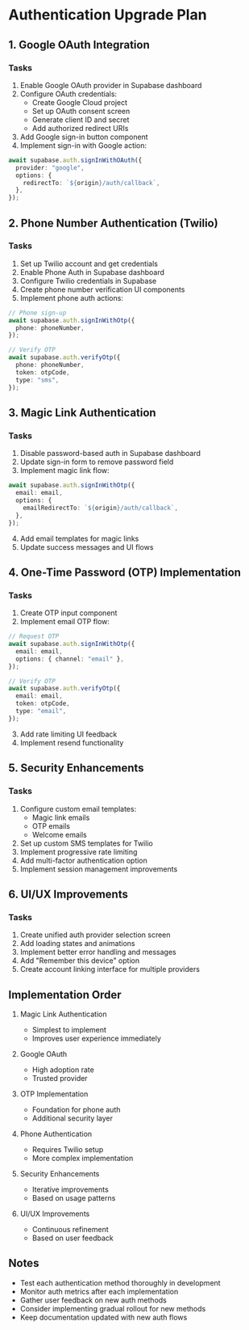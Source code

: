 # Authentication Upgrade Plan

## 1. Google OAuth Integration

### Tasks

1. Enable Google OAuth provider in Supabase dashboard
2. Configure OAuth credentials:
   - Create Google Cloud project
   - Set up OAuth consent screen
   - Generate client ID and secret
   - Add authorized redirect URIs
3. Add Google sign-in button component
4. Implement sign-in with Google action:

```typescript
await supabase.auth.signInWithOAuth({
  provider: "google",
  options: {
    redirectTo: `${origin}/auth/callback`,
  },
});
```

## 2. Phone Number Authentication (Twilio)

### Tasks

1. Set up Twilio account and get credentials
2. Enable Phone Auth in Supabase dashboard
3. Configure Twilio credentials in Supabase
4. Create phone number verification UI components
5. Implement phone auth actions:

```typescript
// Phone sign-up
await supabase.auth.signInWithOtp({
  phone: phoneNumber,
});

// Verify OTP
await supabase.auth.verifyOtp({
  phone: phoneNumber,
  token: otpCode,
  type: "sms",
});
```

## 3. Magic Link Authentication

### Tasks

1. Disable password-based auth in Supabase dashboard
2. Update sign-in form to remove password field
3. Implement magic link flow:

```typescript
await supabase.auth.signInWithOtp({
  email: email,
  options: {
    emailRedirectTo: `${origin}/auth/callback`,
  },
});
```

4. Add email templates for magic links
5. Update success messages and UI flows

## 4. One-Time Password (OTP) Implementation

### Tasks

1. Create OTP input component
2. Implement email OTP flow:

```typescript
// Request OTP
await supabase.auth.signInWithOtp({
  email: email,
  options: { channel: "email" },
});

// Verify OTP
await supabase.auth.verifyOtp({
  email: email,
  token: otpCode,
  type: "email",
});
```

3. Add rate limiting UI feedback
4. Implement resend functionality

## 5. Security Enhancements

### Tasks

1. Configure custom email templates:
   - Magic link emails
   - OTP emails
   - Welcome emails
2. Set up custom SMS templates for Twilio
3. Implement progressive rate limiting
4. Add multi-factor authentication option
5. Implement session management improvements

## 6. UI/UX Improvements

### Tasks

1. Create unified auth provider selection screen
2. Add loading states and animations
3. Implement better error handling and messages
4. Add "Remember this device" option
5. Create account linking interface for multiple providers

## Implementation Order

1. Magic Link Authentication
   - Simplest to implement
   - Improves user experience immediately
2. Google OAuth
   - High adoption rate
   - Trusted provider
3. OTP Implementation
   - Foundation for phone auth
   - Additional security layer
4. Phone Authentication

   - Requires Twilio setup
   - More complex implementation

5. Security Enhancements

   - Iterative improvements
   - Based on usage patterns

6. UI/UX Improvements
   - Continuous refinement
   - Based on user feedback

## Notes

- Test each authentication method thoroughly in development
- Monitor auth metrics after each implementation
- Gather user feedback on new auth methods
- Consider implementing gradual rollout for new methods
- Keep documentation updated with new auth flows
